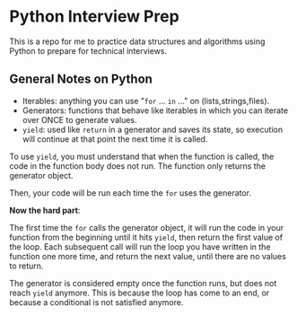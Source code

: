 # Python Interview Prep

This is a repo for me to practice data structures and algorithms using Python to prepare for technical interviews.

## General Notes on Python

- Iterables: anything you can use "```for``` ... ```in``` ..." on (lists,strings,files).
- Generators: functions that behave like iterables in which you can iterate over ONCE to generate values.
- ```yield```: used like ```return``` in a generator and saves its state, so execution will continue at that point the next time it is called.

To use ```yield```, you must understand that when the function is called, the code in the function body does not run. The function only returns the generator object.

Then, your code will be run each time the ```for``` uses the generator.

**Now the hard part**:

The first time the ```for``` calls the generator object, it will run the code in your function from the beginning until it hits ```yield```, then return the first value of the loop. Each subsequent call will run the loop you have written in the function one more time, and return the next value, until there are no values to return.

The generator is considered empty once the function runs, but does not reach ```yield``` anymore. This is because the loop has come to an end, or because a conditional is not satisfied anymore.
